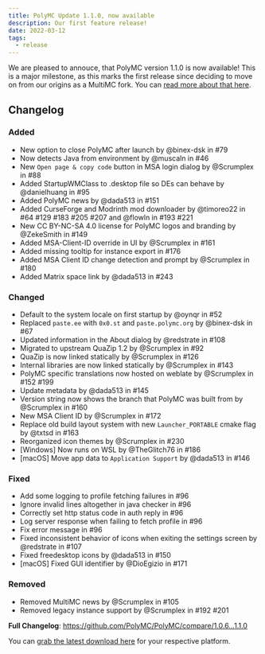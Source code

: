 ```yaml
---
title: PolyMC Update 1.1.0, now available
description: Our first feature release!
date: 2022-03-12
tags:
  - release
---
```

We are pleased to annouce, that PolyMC version 1.1.0 is now available!
This is a major milestone, as this marks the first release since deciding to move on from our origins as a MultiMC fork.
You can [read more about that here](/news/moving-on).

## Changelog

### Added

- New option to close PolyMC after launch by @binex-dsk in #79
- Now detects Java from environment by @muscaln in #46
- New `Open page & copy code` button in MSA login dialog by @Scrumplex  in #88
- Added StartupWMClass to .desktop file so DEs can behave by @danielhuang in #95
- Added PolyMC news by @dada513 in #151
- Added CurseForge and Modrinth mod downloader by @timoreo22 in #64 #129 #183 #205 #207 and @flowln in #193 #221
- New CC BY-NC-SA 4.0 license for PolyMC logos and branding by @ZekeSmith in #149
- Added MSA-Client-ID override in UI by @Scrumplex in #161
- Added missing tooltip for instance export in #176
- Added MSA Client ID change detection and prompt by @Scrumplex in #180
- Added Matrix space link by @dada513 in #243

### Changed

- Default to the system locale on first startup by @oynqr in #52
- Replaced `paste.ee` with `0x0.st` and `paste.polymc.org` by @binex-dsk in #67
- Updated information in the About dialog by @redstrate in #108
- Migrated to upstream QuaZip 1.2 by @Scrumplex in #92
- QuaZip is now linked statically by @Scrumplex in #126
- Internal libraries are now linked statically by @Scrumplex in #143
- PolyMC specific translations now hosted on weblate by @Scrumplex in #152 #199
- Update metadata by @dada513 in #145
- Version string now shows the branch that PolyMC was built from by @Scrumplex in #160
- New MSA Client ID by @Scrumplex in #172
- Replace old build layout system with new `Launcher_PORTABLE` cmake flag by @txtsd in #163
- Reorganized icon themes by @Scrumplex in #230
- [Windows] Now runs on WSL by @TheGlitch76 in #186
- [macOS] Move app data to `Application Support` by @dada513 in #146

### Fixed

- Add some logging to profile fetching failures in #96
- Ignore invalid lines altogether in java checker in #96
- Correctly set http status code in auth reply in #96
- Log server response when failing to fetch profile in #96
- Fix error message in #96
- Fixed inconsistent behavior of icons when exiting the settings screen by @redstrate in #107
- Fixed freedesktop icons by @dada513 in #150
- [macOS] Fixed GUI identifier by @DioEgizio in #171

### Removed

- Removed MultiMC news by @Scrumplex in #105
- Removed legacy instance support by @Scrumplex in #192 #201

**Full Changelog**: <https://github.com/PolyMC/PolyMC/compare/1.0.6...1.1.0>

You can [grab the latest download here](/download) for your respective platform.
